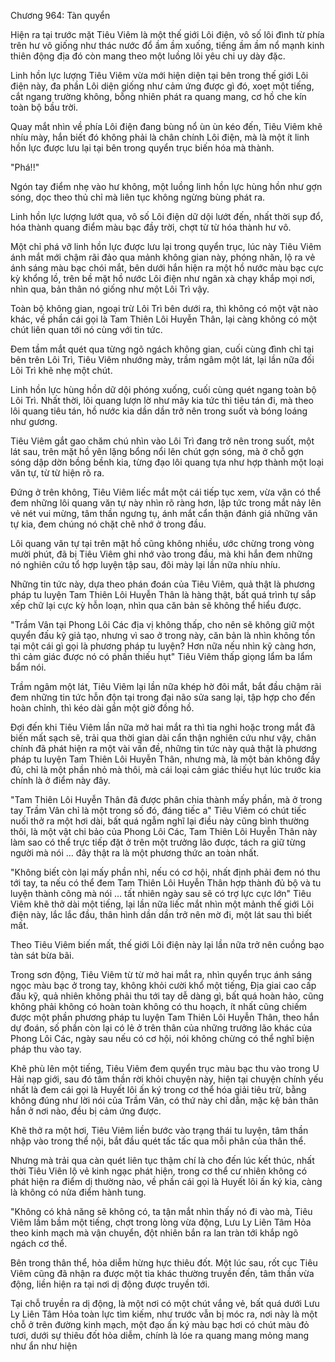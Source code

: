 




Chương 964: Tàn quyển




Hiện ra tại trước mặt Tiêu Viêm là một thế giới Lôi điện, vô số lôi đình từ phía trên hư vô giống như thác nước đổ ầm ầm xuống, tiếng ầm ầm nổ mạnh kinh thiên động địa đó còn mang theo một luồng lôi yêu chi uy dày đặc.

Linh hồn lực lượng Tiêu Viêm vừa mới hiện diện tại bên trong thế giới Lôi điện này, đa phần Lôi diện giống như cảm ứng được gì đó, xoẹt một tiếng, cắt ngang trường không, bỗng nhiên phát ra quang mang, cơ hồ che kín toàn bộ bầu trời.

Quay mắt nhìn về phía Lôi điện đang bùng nổ ùn ùn kéo đến, Tiêu Viêm khẽ nhíu mày, hắn biết đó không phải là chân chính Lôi điện, mà là một ít linh hồn lực được lưu lại tại bên trong quyển trục biến hóa mà thành.

"Phá!!"

Ngón tay điểm nhẹ vào hư không, một luồng linh hồn lực hùng hồn như gợn sóng, dọc theo thủ chỉ mà liên tục không ngừng bùng phát ra.

Linh hồn lực lượng lướt qua, vô số Lôi điện dữ dội lướt đến, nhất thời sụp đổ, hóa thành quang điểm màu bạc đầy trời, chợt từ từ hóa thành hư vô.

Một chỉ phá vỡ linh hồn lực được lưu lại trong quyển trục, lúc này Tiêu Viêm ánh mắt mới chậm rãi đảo qua mảnh không gian này, phóng nhãn, lộ ra vẻ ánh sáng màu bạc chói mắt, bên dưới hắn hiện ra một hồ nước màu bạc cực kỳ khổng lồ, trên bề mặt hồ nước Lôi điện như ngân xà chạy khắp mọi nơi, nhìn qua, bản thân nó giống như một Lôi Trì vậy.

Toàn bộ không gian, ngoại trừ Lôi Trì bên dưới ra, thì không có một vật nào khác, về phần cái gọi là Tam Thiên Lôi Huyễn Thân, lại càng không có một chút liên quan tới nó cùng với tin tức.

Đem tầm mắt quét qua từng ngõ ngách không gian, cuối cùng đình chỉ tại bên trên Lôi Trì, Tiêu Viêm nhướng mày, trầm ngâm một lát, lại lần nữa đối Lôi Trì khẽ nhẹ một chút.

Linh hồn lực hùng hồn dữ dội phóng xuống, cuối cùng quét ngang toàn bộ Lôi Trì. Nhất thời, lôi quang lượn lờ như mây kia tức thì tiêu tán đi, mà theo lôi quang tiêu tán, hồ nước kia dần dần trở nên trong suốt và bóng loáng như gương.

Tiêu Viêm gắt gao chăm chú nhìn vào Lôi Trì đang trở nên trong suốt, một lát sau, trên mặt hồ yên lặng bổng nổi lên chút gợn sóng, mà ở chỗ gợn sóng dập dờn bồng bềnh kia, từng đạo lôi quang tựa như hợp thành một loại văn tự, từ từ hiện rõ ra.

Đứng ở trên không, Tiêu Viêm liếc mắt một cái tiếp tục xem, vừa vặn có thể đem những lôi quang văn tự này nhìn rõ ràng hơn, lập tức trong mắt nảy lên vẻ nét vui mừng, tâm thần ngưng tụ, ánh mắt cẩn thận đánh giá những văn tự kia, đem chúng nó chặt chẽ nhớ ở trong đầu.

Lôi quang văn tự tại trên mặt hồ cũng không nhiều, ước chừng trong vòng mười phút, đã bị Tiêu Viêm ghi nhớ vào trong đầu, mà khi hắn đem những nó nghiên cứu tổ hợp luyện tập sau, đôi mày lại lần nữa nhíu nhíu.

Những tin tức này, dựa theo phán đoán của Tiêu Viêm, quả thật là phương pháp tu luyện Tam Thiên Lôi Huyễn Thân là hàng thật, bất quá trình tự sắp xếp chữ lại cực kỳ hỗn loạn, nhìn qua căn bản sẽ không thể hiểu được.

"Trầm Vân tại Phong Lôi Các địa vị không thấp, cho nên sẽ không giữ một quyển đấu kỹ giả tạo, nhưng vì sao ở trong này, căn bản là nhìn không tồn tại một cái gì gọi là phương pháp tu luyện? Hơn nữa nếu nhìn kỹ càng hơn, thì cảm giác được nó có phần thiếu hụt" Tiêu Viêm thấp giọng lẩm ba lẩm bẩm nói.

Trầm ngâm một lát, Tiêu Viêm lại lần nữa khép hờ đôi mắt, bắt đầu chậm rãi đem những tin tức hỗn độn tại trong đại não sửa sang lại, tập hợp cho đến hoàn chỉnh, thì kéo dài gần một giờ đồng hồ.

Đợi đến khi Tiêu Viêm lần nữa mở hai mắt ra thì tia nghi hoặc trong mắt đã biến mất sạch sẽ, trải qua thời gian dài cẩn thận nghiên cứu như vậy, chân chính đã phát hiện ra một vài vấn đề, những tin tức này quả thật là phương pháp tu luyện Tam Thiên Lôi Huyễn Thân, nhưng mà, là một bản không đầy đủ, chỉ là một phần nhỏ mà thôi, mà cái loại cảm giác thiếu hụt lúc trước kia chính là ở điểm này đây.

"Tam Thiên Lôi Huyễn Thân đã được phân chia thành mấy phần, mà ở trong tay Trầm Vân chỉ là một trong số đó, đáng tiếc a" Tiêu Viêm có chút tiếc nuối thở ra một hơi dài, bất quá ngẫm nghĩ lại điều này cũng bình thường thôi, là một vật chi bảo của Phong Lôi Các, Tam Thiên Lôi Huyễn Thân này làm sao có thể trực tiếp đặt ở trên một trưởng lão được, tách ra giữ từng người mà nói … đây thật ra là một phương thức an toàn nhất.

"Không biết còn lại mấy phần nhỉ, nếu có cơ hội, nhất định phải đem nó thu tới tay, ta nếu có thể đem Tam Thiên Lôi Huyễn Thân hợp thành đủ bộ và tu luyện thành công mà nói … tất nhiên ngày sau sẽ có trợ lực cực lớn" Tiêu Viêm khẽ thở dài một tiếng, lại lần nữa liếc mắt nhìn một mảnh thế giới Lôi điện này, lắc lắc đầu, thân hình dần dần trở nên mờ đi, một lát sau thì biết mất.

Theo Tiêu Viêm biến mất, thế giới Lôi điện này lại lần nữa trở nên cuồng bạo tàn sát bừa bãi.

Trong sơn động, Tiêu Viêm từ từ mở hai mắt ra, nhìn quyển trục ánh sáng ngọc màu bạc ở trong tay, không khỏi cười khổ một tiếng, Địa giai cao cấp đấu kỹ, quả nhiên không phải thu tới tay dễ dàng gì, bất quá hoàn hảo, cũng không phải không có hoàn toàn không có thu hoạch, ít nhất cũng chiếm được một phần phương pháp tu luyện Tam Thiên Lôi Huyễn Thân, theo hắn dự đoán, số phần còn lại có lẻ ở trên thân của những trưởng lão khác của Phong Lôi Các, ngày sau nếu có cơ hội, nói không chừng có thể nghĩ biện pháp thu vào tay.

Khẽ phù lên một tiếng, Tiêu Viêm đem quyển trục màu bạc thu vào trong U Hải nạp giới, sau đó tâm thần rời khỏi chuyện này, hiện tại chuyện chính yếu nhất là đem cái gọi là Huyết lôi ấn ký trong cơ thể hóa giải tiêu trừ, bằng không đúng như lời nói của Trầm Vân, có thứ này chỉ dẫn, mặc kệ bản thân hắn ở nơi nào, đều bị cảm ứng được.

Khẽ thở ra một hơi, Tiêu Viêm liền bước vào trạng thái tu luyện, tâm thần nhập vào trong thể nội, bắt đầu quét tấc tấc qua mỗi phân của thân thể.

Nhưng mà trải qua càn quét liên tục thậm chí là cho đến lúc kết thúc, nhất thời Tiêu Viên lộ vẻ kinh ngạc phát hiện, trong cơ thể cư nhiên không có phát hiện ra điểm dị thường nào, về phần cái gọi là Huyết lôi ấn ký kia, càng là không có nửa điểm hành tung.

"Không có khả năng sẽ không có, ta tận mắt nhìn thấy nó đi vào mà, Tiêu Viêm lầm bầm một tiếng, chợt trong lòng vừa động, Lưu Ly Liên Tâm Hỏa theo kinh mạch mà vận chuyển, đột nhiên bắn ra lan tràn tới khắp ngõ ngách cơ thể.

Bên trong thân thể, hỏa diễm hừng hực thiêu đốt. Một lúc sau, rốt cục Tiêu Viêm cũng đã nhận ra được một tia khác thường truyền đến, tâm thần vừa động, liền hiện ra tại nơi dị động được truyền tới.

Tại chỗ truyền ra dị động, là một nơi có một chút vắng vẻ, bất quá dưới Lưu Ly Liên Tâm Hỏa toàn lực tìm kiếm, như trước vẫn bị móc ra, nơi này là một chỗ ở trên đường kinh mạch, một đạo ấn ký màu bạc hơi có chút màu đỏ tươi, dưới sự thiêu đốt hỏa diễm, chính là lóe ra quang mang mỏng mang như ẩn như hiện




